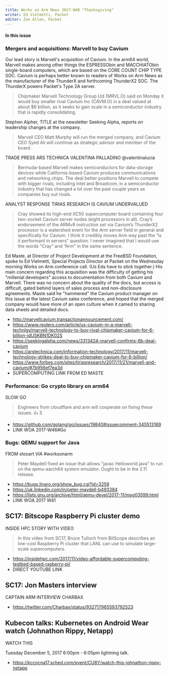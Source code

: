 ```yaml
---
title: Works on Arm News 2017-W48 "Thanksgiving"
writer: Ed Vielmetti, Packet
editor: Zoe Allen, Packet
---
```


#### In this issue

### Mergers and acquisitions: Marvell to buy Cavium

Our lead story is Marvell's acquisition of Cavium. In the arm64
world, Marvell makes among other things the ESPRESSObin and
MACCHIATObin single-board computers, which are based on the
CORE COUNT CHIP TYPE SOC. Cavium is perhaps better known to readers
of Works on Arm News as the manufacturer of the ThunderX and
forthcoming ThunderX2 SOC. The ThunderX powers Packet's Type 2A server.

> Chipmaker Marvell Technology Group Ltd (MRVL.O) said on Monday
it would buy smaller rival Cavium Inc (CAVM.O) in a deal valued at
about $6 billion, as it seeks to gain scale in a semiconductor
industry that is rapidly consolidating.

Stephen Alpher, TITLE at the newsletter Seeking Alpha, reports on
leadership changes at the company.

> Marvell CEO Matt Murphy will run the merged company, and Cavium
CEO Syed Ali will continue as strategic advisor and member of the
board.

TRADE PRESS ARS TECHNICA VALENTINA PALLADINO @valentinalucia

> Bermuda-based Marvell makes semiconductors for data-storage devices
while California-based Cavium produces communications and networking
chips. The deal better positions Marvell to compete with bigger
rivals, including Intel and Broadcom, in a semiconductor industry
that has changed a lot over the past couple years as companies buy
out rivals.

ANALYST RESPONSE TIRIAS RESEARCH IS CAVIUM UNDERVALUED

> Cray showed its high-end XC50 supercomputer board containing four
two-socket Cavium server nodes (eight processors in all). Cray’s
endorsement of the ARMv8 instruction set via Cavium’s ThunderX2
processor is a watershed event for the Arm server field in general
and specifically for Cavium. I think it credibly moves Arm way past
the “is it performant in servers” question. I never imagined that
I would use the words “Cray” and “Arm” in the same sentence.

Ed Maste, at Director of Project Development at the FreeBSD Foundation,
spoke to Ed Vielmetti, Special Projects Director at Packet
on the Wednesday morning Works on Arm conference call. 
(Us Eds have to stick together.)
His main concern regarding this acquisition was the difficulty of getting
his "millenial developers" access to documentation from both Cavium
and Marvell. There was no concern about the quality of the docs,
but access is difficult, gated behind layers of sales process and
non-disclosure agreements. Maste said he 
"hammered" the Cavium product manager on this issue
at the latest Cavium sales conference, and hoped that the
merged company would have more of an open culture when it
camed to sharing data sheets and detailed docs.

* http://marvellcavium.transactionannouncement.com/
* https://www.reuters.com/article/us-cavium-m-a-marvell-technlgy/marvell-technology-to-buy-rival-chipmaker-cavium-for-6-billion-idUSKBN1DK02S
* https://seekingalpha.com/news/3313424-marvell-confirms-6b-deal-cavium
* https://arstechnica.com/information-technology/2017/11/marvell-technology-strikes-deal-to-buy-chipmaker-cavium-for-6-billion/
* https://www.forbes.com/sites/tiriasresearch/2017/11/21/marvell-and-cavium/#7b956ef7ea3d
* SUPERCOMPUTING LINK FROM ED MASTE

### Performance: Go crypto library on arm64

SLOW GO 

> Engineers from cloudflare and arm will cooperate on fixing these issues.
 👍 3  

* https://github.com/golang/go/issues/19840#issuecomment-345513189
* LINK WOA 2017-W46#Go

### Bugs: QEMU support for Java

FROM stooart VIA #worksonarm 

> Peter Maydell fixed an issue that allows "javac Helloworld.java" to run on the qemu-aarch64 system emulator. Ought to be in the 2.11 release.

* https://bugs.linaro.org/show_bug.cgi?id=3259
* https://uk.linkedin.com/in/peter-maydell-b493384
* https://lists.gnu.org/archive/html/qemu-devel/2017-11/msg03599.html
* LINK WOA 2017 W41

## SC17: Bitscope Raspberry Pi cluster demo

INSIDE HPC STORY WITH VIDEO

> In this video from SC17, Bruce Tulloch from BitScope describes an
low-cost Raspberry Pi cluster that LANL can use to simulate large-scale
supercomputers.

* https://insidehpc.com/2017/11/video-affordable-supercomputing-testbed-based-rasberry-pi/
* DIRECT YOUTUBE LINK

## SC17: Jon Masters interview

CAPTAIN ARM INTERVIEW CHARBAX

* https://twitter.com/Charbax/status/932717965593792523

## Kubecon talks: Kubernetes on Android Wear watch (Johnathon Rippy, Netapp)

WATCH THIS

Tuesday December 5, 2017 6:00pm - 6:05pm lightning talk.

* https://kccncna17.sched.com/event/CU8Y/watch-this-johnathon-rippy-netapp


